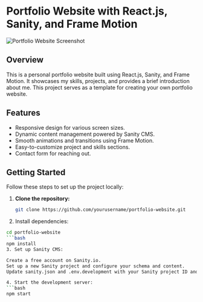 # Portfolio Website with React.js, Sanity, and Frame Motion

![Portfolio Website Screenshot](screenshot.png)

## Overview

This is a personal portfolio website built using React.js, Sanity, and Frame Motion. It showcases my skills, projects, and provides a brief introduction about me. This project serves as a template for creating your own portfolio website.

## Features

- Responsive design for various screen sizes.
- Dynamic content management powered by Sanity CMS.
- Smooth animations and transitions using Frame Motion.
- Easy-to-customize project and skills sections.
- Contact form for reaching out.

## Getting Started

Follow these steps to set up the project locally:

1. **Clone the repository:**

   ```bash
   git clone https://github.com/yourusername/portfolio-website.git
2. Install dependencies:
 ```bash
cd portfolio-website
 ```bash
npm install
3. Set up Sanity CMS:

Create a free account on Sanity.io.
Set up a new Sanity project and configure your schema and content.
Update sanity.json and .env.development with your Sanity project ID and dataset name.

4. Start the development server:
 ```bash
npm start
